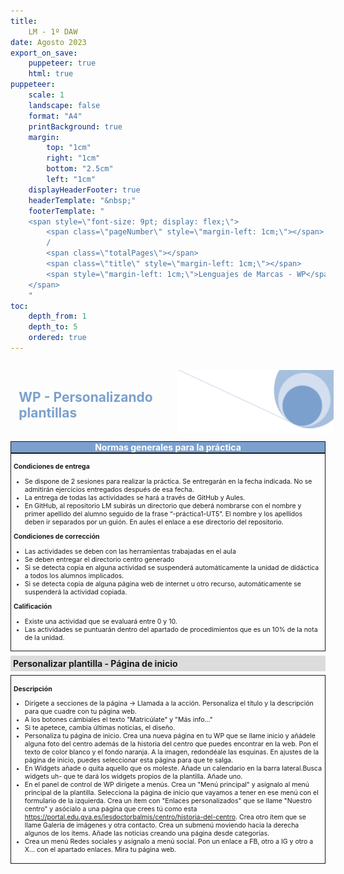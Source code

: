 ```yaml
---
title: 
    LM - 1º DAW
date: Agosto 2023
export_on_save:
    puppeteer: true
    html: true
puppeteer:
    scale: 1
    landscape: false
    format: "A4"
    printBackground: true
    margin:
        top: "1cm"
        right: "1cm"
        bottom: "2.5cm"
        left: "1cm"
    displayHeaderFooter: true
    headerTemplate: "&nbsp;"
    footerTemplate: "
    <span style=\"font-size: 9pt; display: flex;\">
        <span class=\"pageNumber\" style=\"margin-left: 1cm;\"></span>
        /
        <span class=\"totalPages\"></span>
        <span class=\"title\" style=\"margin-left: 1cm;\"></span>
        <span style=\"margin-left: 1cm;\">Lenguajes de Marcas - WP</span>
    </span>
    "
toc:
    depth_from: 1
    depth_to: 5
    ordered: true
---
```


<!--A incluir al principio de la práctica-->
<div>
    <div style="display: flex; padding: 10pt; width: 100%; justify-content: flex-end;align-items: center">
            <div >
                <h2 style="color:#7ba0cd">WP - Personalizando plantillas</h2>
            </div>
            <img height="100" src="../Resources/Fondo.png" alt="Imagen fondo" />
        </div>
    <div style="display: flex; background-color: #7ba0cd; justify-content: space-between; border-style: solid; border-width: thin;">
        <div style="text-align: center; color:white;font-weight:bold;width:100%">
            Normas generales para la práctica
        </div>
    </div>
  
</div>

<div style="font-size: 75%; border-style: solid; border-width: thin; padding: 3pt;">

**Condiciones de entrega**

* Se dispone de 2 sesiones para realizar la práctica. Se entregarán en la fecha indicada. No se admitirán ejercicios entregados  después de esa fecha.
* La entrega de todas las actividades se hará a través de GitHub y Aules. 
* En GitHub, al repositorio LM subirás un directorio que deberá nombrarse con el nombre y primer apellido del alumno seguido de la frase “-práctica1-UT5”. El nombre y los apellidos deben ir separados por un guión. En aules el enlace a ese directorio del repositorio.

**Condiciones de corrección**

* Las actividades se deben con las herramientas trabajadas en el aula
* Se deben entregar el directorio centro generado
* Si se detecta copia en alguna actividad se suspenderá automáticamente la unidad de didáctica a todos los alumnos implicados.
* Si se detecta copia de alguna página web de internet u otro recurso, automáticamente se suspenderá la actividad copiada.

**Calificación**

* Existe una actividad que se evaluará entre 0 y 10.
* Las actividades se puntuarán dentro del apartado de procedimientos que es un 10% de la nota de la unidad. 
  
</div>

<div style="padding: 3pt; font-weight: bold; background-color: gainsboro; margin: 5pt 0pt 5pt 0pt;">
Personalizar plantilla - Página de inicio
</div>
<div style="font-size: 75%; border-style: solid; border-width: thin; padding: 3pt;">

**Descripción**

- Dirígete a secciones de la página -> Llamada a la acción. Personaliza el título y la descripción para que cuadre con tu página web.
- A los botones cámbiales el texto "Matricúlate" y "Más info..."
- Si te apetece, cambia últimas noticias, el diseño.
- Personaliza tu página de inicio. Crea una nueva página en tu WP que se llame inicio y añádele alguna foto del centro además de la historia del centro que puedes encontrar en la web. Pon el texto de color  blanco y el fondo naranja. A la imagen, redondéale las esquinas. En ajustes de la página de inicio, puedes seleccionar esta página para que te salga. 
- En Widgets añade o quita aquello que os moleste. Añade un calendario en la barra lateral.Busca widgets uh- que te dará los widgets propios de la plantilla. Añade uno.
- En el panel de control de WP dirígete a menús. Crea un "Menú principal" y asígnalo al menú principal de la plantilla. Selecciona la página de inicio que vayamos a tener en ese menú con el formulario de la izquierda. Crea un ítem con "Enlaces personalizados" que se llame "Nuestro centro" y asócialo a una  página que crees tú como esta https://portal.edu.gva.es/iesdoctorbalmis/centro/historia-del-centro. Crea otro ítem que se llame Galería de imágenes y otra contacto. Crea un submenú moviendo hacia la derecha algunos de los ítems. Añade las noticias creando una página desde categorías.
- Crea un menú Redes sociales y asígnalo a menú social. Pon un enlace a FB, otro a IG y otro a X... con el apartado enlaces. Mira tu página web.

</div>